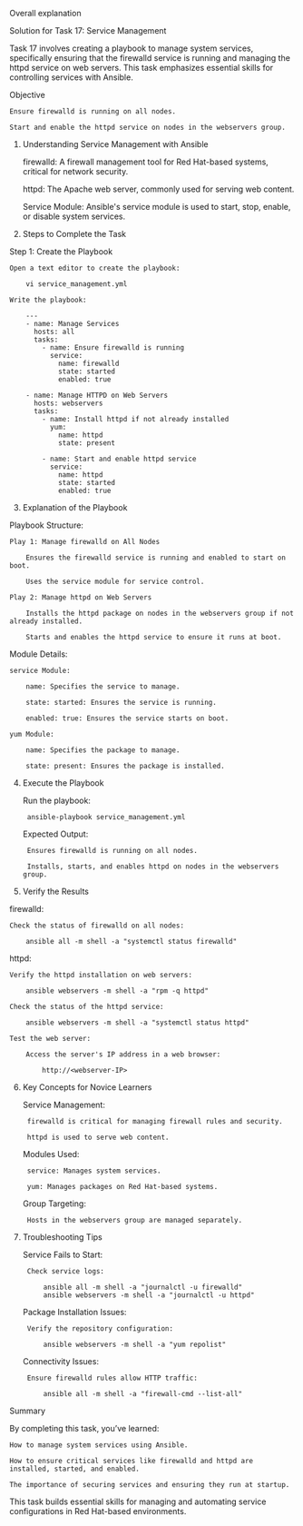 Overall explanation

Solution for Task 17: Service Management

Task 17 involves creating a playbook to manage system services, specifically ensuring that the firewalld service is running and managing the httpd service on web servers. This task emphasizes essential skills for controlling services with Ansible.

Objective

    Ensure firewalld is running on all nodes.

    Start and enable the httpd service on nodes in the webservers group.

1. Understanding Service Management with Ansible

    firewalld: A firewall management tool for Red Hat-based systems, critical for network security.

    httpd: The Apache web server, commonly used for serving web content.

    Service Module: Ansible's service module is used to start, stop, enable, or disable system services.

2. Steps to Complete the Task

Step 1: Create the Playbook

    Open a text editor to create the playbook:

        vi service_management.yml

    Write the playbook:

        ---
        - name: Manage Services
          hosts: all
          tasks:
            - name: Ensure firewalld is running
              service:
                name: firewalld
                state: started
                enabled: true
         
        - name: Manage HTTPD on Web Servers
          hosts: webservers
          tasks:
            - name: Install httpd if not already installed
              yum:
                name: httpd
                state: present
         
            - name: Start and enable httpd service
              service:
                name: httpd
                state: started
                enabled: true

3. Explanation of the Playbook

Playbook Structure:

    Play 1: Manage firewalld on All Nodes

        Ensures the firewalld service is running and enabled to start on boot.

        Uses the service module for service control.

    Play 2: Manage httpd on Web Servers

        Installs the httpd package on nodes in the webservers group if not already installed.

        Starts and enables the httpd service to ensure it runs at boot.

Module Details:

    service Module:

        name: Specifies the service to manage.

        state: started: Ensures the service is running.

        enabled: true: Ensures the service starts on boot.

    yum Module:

        name: Specifies the package to manage.

        state: present: Ensures the package is installed.

4. Execute the Playbook

    Run the playbook:

        ansible-playbook service_management.yml

    Expected Output:

        Ensures firewalld is running on all nodes.

        Installs, starts, and enables httpd on nodes in the webservers group.

5. Verify the Results

firewalld:

    Check the status of firewalld on all nodes:

        ansible all -m shell -a "systemctl status firewalld"

httpd:

    Verify the httpd installation on web servers:

        ansible webservers -m shell -a "rpm -q httpd"

    Check the status of the httpd service:

        ansible webservers -m shell -a "systemctl status httpd"

    Test the web server:

        Access the server's IP address in a web browser:

            http://<webserver-IP>

6. Key Concepts for Novice Learners

    Service Management:

        firewalld is critical for managing firewall rules and security.

        httpd is used to serve web content.

    Modules Used:

        service: Manages system services.

        yum: Manages packages on Red Hat-based systems.

    Group Targeting:

        Hosts in the webservers group are managed separately.

7. Troubleshooting Tips

    Service Fails to Start:

        Check service logs:

            ansible all -m shell -a "journalctl -u firewalld"
            ansible webservers -m shell -a "journalctl -u httpd"

    Package Installation Issues:

        Verify the repository configuration:

            ansible webservers -m shell -a "yum repolist"

    Connectivity Issues:

        Ensure firewalld rules allow HTTP traffic:

            ansible all -m shell -a "firewall-cmd --list-all"

Summary

By completing this task, you’ve learned:

    How to manage system services using Ansible.

    How to ensure critical services like firewalld and httpd are installed, started, and enabled.

    The importance of securing services and ensuring they run at startup.

This task builds essential skills for managing and automating service configurations in Red Hat-based environments.
